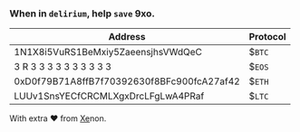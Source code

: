 ### When in `delirium`, help `save` 9xo.


|Address|Protocol|
|----|----|
|1N1X8i5VuRS1BeMxiy5ZaeensjhsVWdQeC|$`BTC`|bitcoin.org
|3 R 3 3  3 3 3 3  3 3 3 3|$`EOS`|eos.io
|0xD0f79B71A8ffB7f70392630f8BFc900fcA27af42|$`ETH`|ethereum.org
|LUUv1SnsYECfCRCMLXgxDrcLFgLwA4PRaf|$`LTC`|litecoin.org

With extra ❤️ from [Xe](https://2by.me)non.
